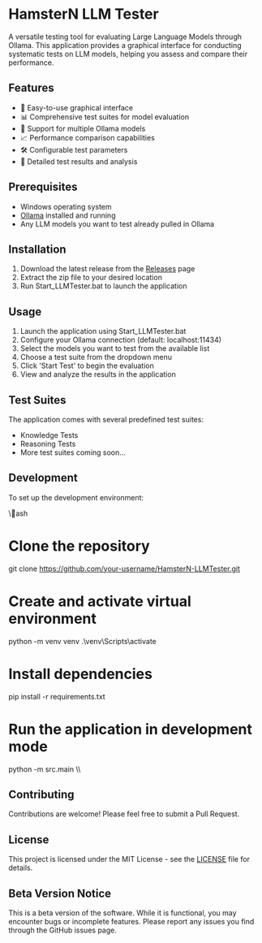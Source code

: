 # HamsterN LLM Tester

A versatile testing tool for evaluating Large Language Models through Ollama. This application provides a graphical interface for conducting systematic tests on LLM models, helping you assess and compare their performance.

## Features

- 🚀 Easy-to-use graphical interface
- 📊 Comprehensive test suites for model evaluation
- 🔄 Support for multiple Ollama models
- 📈 Performance comparison capabilities
- 🛠 Configurable test parameters
- 📝 Detailed test results and analysis

## Prerequisites

- Windows operating system
- [Ollama](https://ollama.ai/) installed and running
- Any LLM models you want to test already pulled in Ollama

## Installation

1. Download the latest release from the [Releases](https://github.com/your-username/HamsterN-LLMTester/releases) page
2. Extract the zip file to your desired location
3. Run Start_LLMTester.bat to launch the application

## Usage

1. Launch the application using Start_LLMTester.bat
2. Configure your Ollama connection (default: localhost:11434)
3. Select the models you want to test from the available list
4. Choose a test suite from the dropdown menu
5. Click 'Start Test' to begin the evaluation
6. View and analyze the results in the application

## Test Suites

The application comes with several predefined test suites:
- Knowledge Tests
- Reasoning Tests
- More test suites coming soon...

## Development

To set up the development environment:

\\\ash
# Clone the repository
git clone https://github.com/your-username/HamsterN-LLMTester.git

# Create and activate virtual environment
python -m venv venv
.\venv\Scripts\activate

# Install dependencies
pip install -r requirements.txt

# Run the application in development mode
python -m src.main
\\\

## Contributing

Contributions are welcome! Please feel free to submit a Pull Request.

## License

This project is licensed under the MIT License - see the [LICENSE](LICENSE) file for details.

## Beta Version Notice

This is a beta version of the software. While it is functional, you may encounter bugs or incomplete features. Please report any issues you find through the GitHub issues page.

